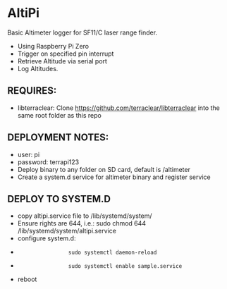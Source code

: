 # AltiPi
Basic Altimeter logger for SF11/C laser range finder.

- Using Raspberry Pi Zero
- Trigger on specified pin interrupt 
- Retrieve Altitude via serial port
- Log Altitudes.


REQUIRES:
---------
- libterraclear: Clone https://github.com/terraclear/libterraclear into the same root folder as this repo


DEPLOYMENT NOTES:
-----------------
- user: pi
- password: terrapi123
- Deploy binary to any folder on SD card, default is /altimeter
- Create a system.d service for altimeter binary and register service

DEPLOY TO SYSTEM.D
------------------
- copy altipi.service file to /lib/systemd/system/
- Ensure rights are 644, i.e.: sudo chmod 644 /lib/systemd/system/altipi.service
- configure system.d: 
-                     sudo systemctl daemon-reload
-                     sudo systemctl enable sample.service
- reboot
